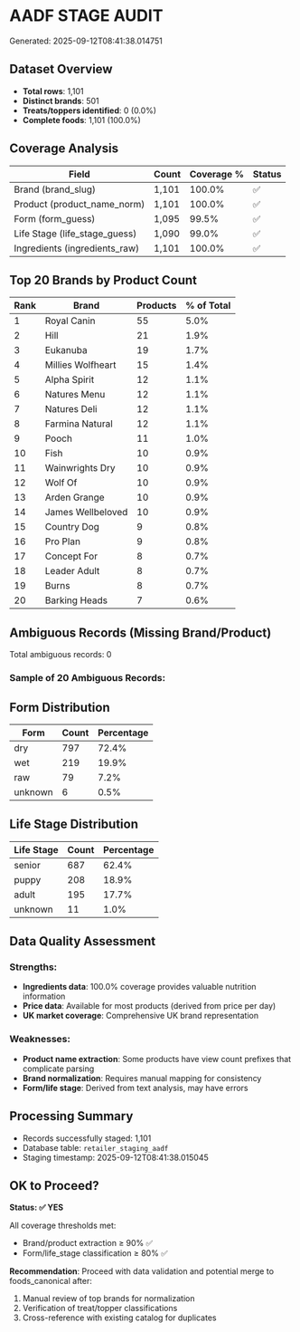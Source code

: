 # AADF STAGE AUDIT
Generated: 2025-09-12T08:41:38.014751

## Dataset Overview
- **Total rows**: 1,101
- **Distinct brands**: 501
- **Treats/toppers identified**: 0 (0.0%)
- **Complete foods**: 1,101 (100.0%)

## Coverage Analysis

| Field | Count | Coverage % | Status |
|-------|-------|------------|--------|
| Brand (brand_slug) | 1,101 | 100.0% | ✅ |
| Product (product_name_norm) | 1,101 | 100.0% | ✅ |
| Form (form_guess) | 1,095 | 99.5% | ✅ |
| Life Stage (life_stage_guess) | 1,090 | 99.0% | ✅ |
| Ingredients (ingredients_raw) | 1,101 | 100.0% | ✅ |

## Top 20 Brands by Product Count

| Rank | Brand | Products | % of Total |
|------|-------|----------|------------|
| 1 | Royal Canin | 55 | 5.0% |
| 2 | Hill | 21 | 1.9% |
| 3 | Eukanuba | 19 | 1.7% |
| 4 | Millies Wolfheart | 15 | 1.4% |
| 5 | Alpha Spirit | 12 | 1.1% |
| 6 | Natures Menu | 12 | 1.1% |
| 7 | Natures Deli | 12 | 1.1% |
| 8 | Farmina Natural | 12 | 1.1% |
| 9 | Pooch | 11 | 1.0% |
| 10 | Fish | 10 | 0.9% |
| 11 | Wainwrights Dry | 10 | 0.9% |
| 12 | Wolf Of | 10 | 0.9% |
| 13 | Arden Grange | 10 | 0.9% |
| 14 | James Wellbeloved | 10 | 0.9% |
| 15 | Country Dog | 9 | 0.8% |
| 16 | Pro Plan | 9 | 0.8% |
| 17 | Concept For | 8 | 0.7% |
| 18 | Leader Adult | 8 | 0.7% |
| 19 | Burns | 8 | 0.7% |
| 20 | Barking Heads | 7 | 0.6% |

## Ambiguous Records (Missing Brand/Product)

Total ambiguous records: 0

### Sample of 20 Ambiguous Records:

## Form Distribution

| Form | Count | Percentage |
|------|-------|------------|
| dry | 797 | 72.4% |
| wet | 219 | 19.9% |
| raw | 79 | 7.2% |
| unknown | 6 | 0.5% |

## Life Stage Distribution

| Life Stage | Count | Percentage |
|------------|-------|------------|
| senior | 687 | 62.4% |
| puppy | 208 | 18.9% |
| adult | 195 | 17.7% |
| unknown | 11 | 1.0% |

## Data Quality Assessment

### Strengths:
- **Ingredients data**: 100.0% coverage provides valuable nutrition information
- **Price data**: Available for most products (derived from price per day)
- **UK market coverage**: Comprehensive UK brand representation

### Weaknesses:
- **Product name extraction**: Some products have view count prefixes that complicate parsing
- **Brand normalization**: Requires manual mapping for consistency
- **Form/life stage**: Derived from text analysis, may have errors

## Processing Summary

- Records successfully staged: 1,101
- Database table: `retailer_staging_aadf`
- Staging timestamp: 2025-09-12T08:41:38.015045

## OK to Proceed?

**Status: ✅ YES**


All coverage thresholds met:
- Brand/product extraction ≥ 90% ✅
- Form/life_stage classification ≥ 80% ✅

**Recommendation**: Proceed with data validation and potential merge to foods_canonical after:
1. Manual review of top brands for normalization
2. Verification of treat/topper classifications
3. Cross-reference with existing catalog for duplicates
